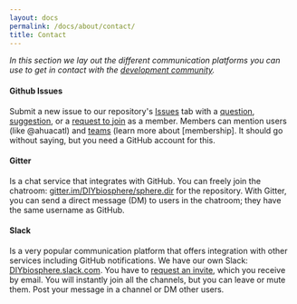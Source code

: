 ```yaml
---
layout: docs
permalink: /docs/about/contact/
title: Contact
---
```


_In this section we lay out the different communication platforms you can use to get in contact with the [development community]._

#### Github Issues
Submit a new issue to our repository's [Issues] tab with a [question], [suggestion], or a [request to join] as a member. Members can mention users (like @ahuacatl) and [teams] (learn more about [membership]. It should go without saying, but you need a GitHub account for this.

#### Gitter
Is a chat service that integrates with GitHub. You can freely join the chatroom: [gitter.im/DIYbiosphere/sphere.dir] for the repository. With Gitter, you can send a direct message (DM) to users in the chatroom; they have the same username as GitHub.

#### Slack
Is a very popular communication platform that offers integration with other services including GitHub notifications. We have our own Slack: [DIYbiosphere.slack.com]. You have to [request an invite], which you receive by email. You will instantly join all the channels, but you can leave or mute them.  Post your message in a channel or DM other users.

[development community]: /docs/about/development-community "Learn more about the development community"
[Issues]: https://github.com/DIYbiosphere/sphere.dir/issues "Go to our GitHub Issues"
[question]: /docs/help/contributing/#ask-a-question "How to submit a question"
[suggestion]: /docs/help/contributing/#make-a-suggestion "How to submit a suggestion"
[request to join]: /docs/help/contributing/#request-membership "How to request membership"
[teams]: https://github.com/orgs/DIYbiosphere/teams "See all teams"
[DIYbiosphere organization]: https://github.com/DIYbiosphere "Go to GitHub DIYbiosphere Organization"
[gitter.im/DIYbiosphere/sphere.dir]: https://gitter.im/DIYbiosphere/sphere.dir?utm_source=share-link&utm_medium=link&utm_campaign=share-link "Go to repository chat on Gitter"
[DIYbiosphere.slack.com]: https://diybiosphere.slack.com/ "Go to Slack team"
[request an invite]: https://diybiosphere.herokuapp.com/ "For requesting an invite to the DIYbiosphere Slack Team"
[teams]: /docs/about/community/#teams
[memberhip]: /docs/about/community/#members
